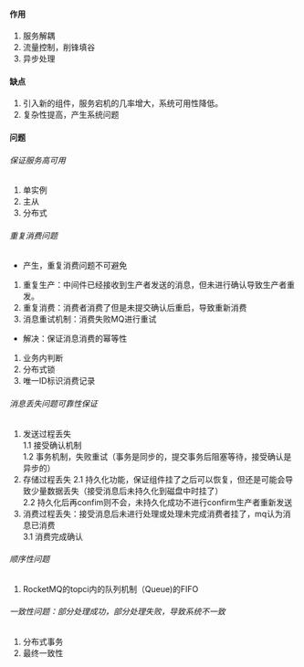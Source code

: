 
#### 作用
1. 服务解耦
2. 流量控制，削锋填谷
3. 异步处理

#### 缺点
1. 引入新的组件，服务宕机的几率增大，系统可用性降低。
2. 复杂性提高，产生系统问题


#### 问题
###### 保证服务高可用
1. 单实例
2. 主从
3. 分布式

###### 重复消费问题
- 产生，重复消费问题不可避免
1. 重复生产：中间件已经接收到生产者发送的消息，但未进行确认导致生产者重发。
2. 重复消费：消费者消费了但是未提交确认后重启，导致重新消费
3. 消息重试机制：消费失败MQ进行重试

- 解决：保证消息消费的幂等性
1. 业务内判断
2. 分布式锁
3. 唯一ID标识消费记录

###### 消息丢失问题可靠性保证
1. 发送过程丢失  
    1.1 接受确认机制  
    1.2 事务机制，失败重试（事务是同步的，提交事务后阻塞等待，接受确认是异步的）
2. 存储过程丢失
    2.1 持久化功能，保证组件挂了之后可以恢复，但还是可能会导致少量数据丢失（接受消息后未持久化到磁盘中时挂了）  
    2.2 持久化后再confim则不会，未持久化成功不进行confirm生产者重新发送
3. 消费过程丢失：接受消息后未进行处理或处理未完成消费者挂了，mq认为消息已消费  
    3.1 消费完成确认

###### 顺序性问题
1. RocketMQ的topci内的队列机制（Queue)的FIFO

###### 一致性问题：部分处理成功，部分处理失败，导致系统不一致
1. 分布式事务
2. 最终一致性

